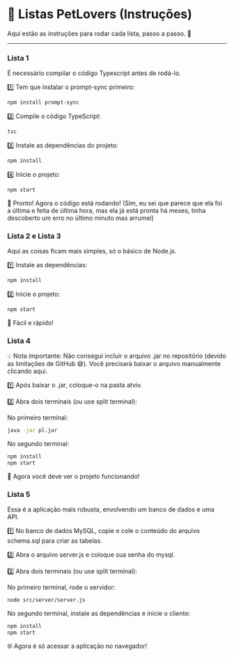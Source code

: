 # 🐾 Listas PetLovers (Instruções)

Aqui estão as instruções para rodar cada lista, passo a passo. 🚀  

---

### **Lista 1**  
É necessário compilar o código Typescript antes de rodá-lo.  

1️⃣ Tem que instalar o prompt-sync primeiro:  

```bash 
npm install prompt-sync 
``` 

2️⃣ Compile o código TypeScript:

```bash 
tsc  
``` 

3️⃣ Instale as dependências do projeto:

```bash
npm install  
```

4️⃣ Inicie o projeto:

```bash
npm start
```

🎉 Pronto! Agora o código está rodando!
(Sim, eu sei que parece que ela foi a última e feita de última hora, mas ela já está pronta há meses, tinha descoberto um erro no último minuto mas arrumei)

### **Lista 2 e Lista 3**
Aqui as coisas ficam mais simples, só o básico de Node.js.

1️⃣ Instale as dependências:

```bash
npm install
``` 

2️⃣ Inicie o projeto:

```bash
npm start
``` 

🥳 Fácil e rápido!

### **Lista 4**  
💡 Nota importante: Não consegui incluir o arquivo .jar no repositório (devido as limitações de GitHub 😅). Você precisará baixar o arquivo manualmente clicando aqui.

1️⃣ Após baixar o .jar, coloque-o na pasta atviv.

2️⃣ Abra dois terminais (ou use split terminal):

No primeiro terminal:

```bash
java -jar pl.jar
```

No segundo terminal:

```bash
npm install  
npm start
```

🔧 Agora você deve ver o projeto funcionando!

### **Lista 5**
Essa é a aplicação mais robusta, envolvendo um banco de dados e uma API.

1️⃣ No banco de dados MySQL, copie e cole o conteúdo do arquivo schema.sql para criar as tabelas.

2️⃣ Abra o arquivo server.js e coloque sua senha do mysql.

3️⃣ Abra dois terminais (ou use split terminal):

No primeiro terminal, rode o servidor:

```bash
node src/server/server.js
```

No segundo terminal, instale as dependências e inicie o cliente:

```bash
npm install  
npm start  
```

🌐 Agora é só acessar a aplicação no navegador!

